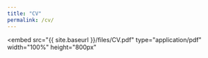 ```yaml
---
title: "CV"
permalink: /cv/
---
```


<!-- adjust width/height as you like -->
<embed
  src="{{ site.baseurl }}/files/CV.pdf"
  type="application/pdf"
  width="100%"
  height="800px"
>

